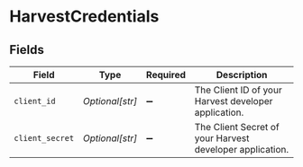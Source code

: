 # HarvestCredentials


## Fields

| Field                                                    | Type                                                     | Required                                                 | Description                                              |
| -------------------------------------------------------- | -------------------------------------------------------- | -------------------------------------------------------- | -------------------------------------------------------- |
| `client_id`                                              | *Optional[str]*                                          | :heavy_minus_sign:                                       | The Client ID of your Harvest developer application.     |
| `client_secret`                                          | *Optional[str]*                                          | :heavy_minus_sign:                                       | The Client Secret of your Harvest developer application. |